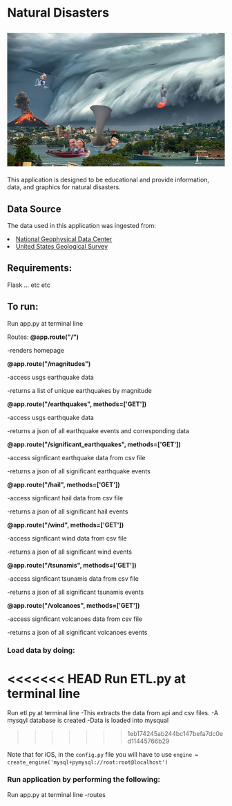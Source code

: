 # Natural Disasters
![Earth Hackers!](resources/disaster_collage_funny.jpg "Earth Hackers!")
---

This application is designed to be educational and provide information, data, and graphics for natural disasters.

## Data Source

The data used in this application was ingested from:
<li><a href="https://www.ngdc.noaa.gov/nndc/struts/form?t=101650&s=1&d=1" target="_blank">National Geophysical Data Center</a></li>
<li><a href="https://earthquake.usgs.gov/earthquakes/feed/" target="_blank">United States Geological Survey</a></li>


## Requirements:

Flask ... etc etc

## To run:

Run app.py at terminal line

Routes:
<strong>@app.route("/")</strong>
<p>-renders homepage

<strong>@app.route("/magnitudes")</strong>
<p>-access usgs earthquake data
<p>-returns a list of unique earthquakes by magnitude

<strong>@app.route("/earthquakes", methods=['GET'])</strong>
<p>-access usgs earthquake data
<p>-returns a json of all earthquake events and corresponding data

<strong>@app.route("/significant_earthquakes", methods=['GET'])</strong>
<p>-access signficant earthquake data from csv file</p>
<p>-returns a json of all significant earthquake events</p>

<strong>@app.route("/hail", methods=['GET'])</strong>
<p>-access signficant hail data from csv file
<p>-returns a json of all significant hail events

<strong>@app.route("/wind", methods=['GET'])</strong>
<p>-access signficant wind data from csv file
<p>-returns a json of all significant wind events

<strong>@app.route("/tsunamis", methods=['GET'])</strong>
<p>-access signficant tsunamis data from csv file
<p>-returns a json of all significant tsunamis events

<strong>@app.route("/volcanoes", methods=['GET'])</strong>
<p>-access signficant volcanoes data from csv file
<p>-returns a json of all significant volcanoes events

### Load data by doing:

<<<<<<< HEAD
Run ETL.py at terminal line
=======
Run etl.py at terminal line
-This extracts the data from api and csv files.
-A mysqyl database is created
-Data is loaded into mysqual
>>>>>>> 1eb174245ab244bc147befa7dc0ed11445766b29

Note that for iOS, in the `config.py` file you will have to use `engine = create_engine('mysql+pymysql://root:root@localhost')`

### Run application by performing the following:

Run app.py at terminal line
-routes